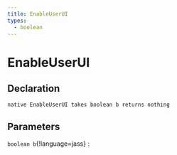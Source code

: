 ```yaml
---
title: EnableUserUI
types:
  - boolean
---
```


# EnableUserUI

## Declaration

```jass
native EnableUserUI takes boolean b returns nothing
```

## Parameters
`boolean b`{!language=jass}
: 

